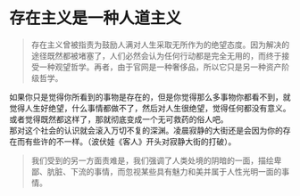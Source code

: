 # 存在主义是一种人道主义

>存在主义曾被指责为鼓励人满对人生采取无所作为的绝望态度。因为解决的途径既然都被堵塞了，人们必然会认为任何行动都是完全无用的，而终于接受一种观望哲学。再者，由于官网是一种奢侈品，所以它只是另一种资产阶级哲学。

如果你只是觉得你所看到的事物是存在的，但是你觉得那么多事物你都看不到，就觉得人生好绝望，什么事情都做不了，然后对人生很绝望，觉得任何都没有意义。或者觉得既然都这样了，那就彻底变成一个无可救药的俗人吧。<br/>
那对这个社会的认识就会滚入万切不复的深渊。凌晨寂静的大街还是会因为你的存在而有些许的不一样。（波伏娃《客人》开头对寂静大街的打破）。

>我们受到的另一方面责难是，我们强调了人类处境的阴暗的一面，描绘卑鄙、肮脏、下流的事情，而忽视某些具有魅力和美并属于人性光明一面的事情。
